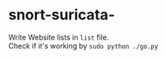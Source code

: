 # snort-suricata-

Write Website lists in `list` file.<br>
Check if it's working by `sudo python ./go.py`<br>
